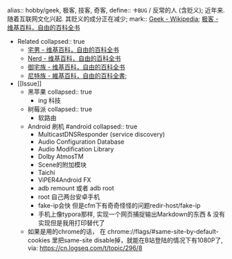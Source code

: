 alias:: hobby/geek, 极客, 技客, 奇客, 
define:: `卡BUG` / 反常的人 (含贬义); 近年来. 随着互联网文化兴起. 其贬义的成分正在减少;
mark:: [Geek - Wikipedia](https://en.wikipedia.org/wiki/Geek); [极客 - 维基百科，自由的百科全书](https://zh.wikipedia.org/zh-cn/%E6%9E%81%E5%AE%A2)

  - Related
    collapsed:: true
    - [宅男 - 维基百科，自由的百科全书](https://zh.wikipedia.org/zh-cn/%E5%AE%85%E7%94%B7)
    - [Nerd - 维基百科，自由的百科全书](https://zh.wikipedia.org/zh-cn/Nerd)
    - [御宅族 - 维基百科，自由的百科全书](https://zh.wikipedia.org/zh-cn/%E5%BE%A1%E5%AE%85%E6%97%8F)
    - [尼特族 - 維基百科，自由的百科全書](https://zh.wikipedia.org/wiki/%E5%B0%BC%E7%89%B9%E6%97%8F);
- [[Issue]]
  - 黑苹果
    collapsed:: true
    - ing 科技
  - 树莓派
    collapsed:: true
    - 软路由
  - Android 刷机 #android
    collapsed:: true
    - MulticastDNSResponder (service discovery)
    - Audio Configuration Database
    - Audio Modification Library
    - Dolby AtmosTM
    - Scene的附加模块
    - Taichi
    - ViPER4Android FX
    - adb remount 或者 adb root
    - root 自己两台安卓手机
    - fake-ip会快 但是cfm下有奇奇怪怪的问题redir-host/fake-ip
    - 手机上像typora那样, 实现一个网页捕捉输出Markdown的东西 & 没有实现但是我用打印替代了
  - 如果是用的chrome的话， 在 chrome://flags/\#same-site-by-default-cookies 里把same-site disable掉，就能在B站登陆的情况下有1080P了, via: https://cn.logseq.com/t/topic/296/8